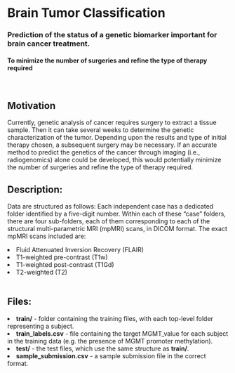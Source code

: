 # Brain Tumor Classification

### Prediction of the status of a genetic biomarker important for brain cancer treatment.

#### To minimize the number of surgeries and refine the type of therapy required

<br>

## Motivation
Currently, genetic analysis of cancer requires surgery to extract a tissue sample. Then it can take several weeks to determine the genetic characterization of the tumor. Depending upon the results and type of initial therapy chosen, a subsequent surgery may be necessary. If an accurate method to predict the genetics of the cancer through imaging (i.e., radiogenomics) alone could be developed, this would potentially minimize the number of surgeries and refine the type of therapy required.

## Description:
Data are structured as follows: 
Each independent case has a dedicated folder identified by a five-digit number. Within each of these “case” folders, there are four sub-folders, each of them corresponding to each of the structural multi-parametric MRI (mpMRI) scans, in DICOM format. The exact mpMRI scans included are:

<li> Fluid Attenuated Inversion Recovery (FLAIR) </li>
<li> T1-weighted pre-contrast (T1w) </li>
<li> T1-weighted post-contrast (T1Gd) </li>
<li> T2-weighted (T2) </li>

<br>

## Files:
<li> <b>train/</b> - folder containing the training files, with each top-level folder representing a subject. </li>
<li> <b>train_labels.csv</b>  - file containing the target MGMT_value for each subject in the training data (e.g. the presence of MGMT promoter methylation). </li>
<li> <b>test/</b>  - the test files, which use the same structure as <b>train/</b>. </li>
<li> <b>sample_submission.csv</b>  - a sample submission file in the correct format. </li>
